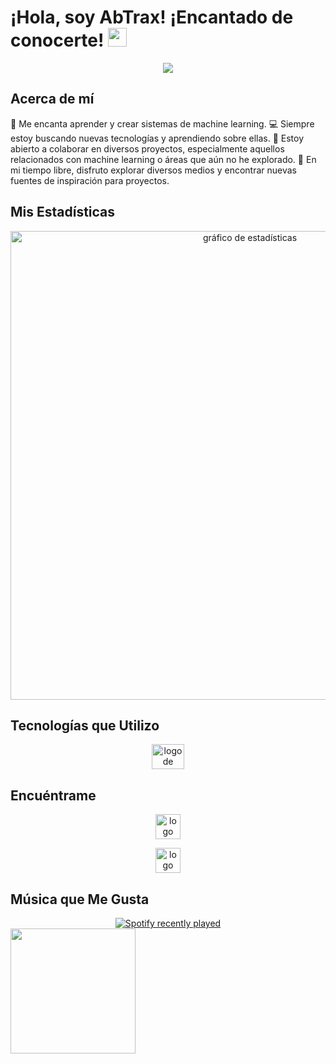 # ¡Hola, soy AbTrax! ¡Encantado de conocerte! <img src="https://raw.githubusercontent.com/MartinHeinz/MartinHeinz/master/wave.gif" width="30px">

<div align="center">
  <img height="" src="[https://github.com/AbTrax/AbTrax/blob/main/abtrax-banner.png?raw=true](https://github.com/sensei-ofc/base-de-datos/blob/main/baner/1.png)"  />
</div>

## Acerca de mí

🤖 Me encanta aprender y crear sistemas de machine learning.
💻 Siempre estoy buscando nuevas tecnologías y aprendiendo sobre ellas.
🤝 Estoy abierto a colaborar en diversos proyectos, especialmente aquellos relacionados con machine learning o áreas que aún no he explorado.
🌟 En mi tiempo libre, disfruto explorar diversos medios y encontrar nuevas fuentes de inspiración para proyectos.

## Mis Estadísticas

<div align="center">
  <img src="http://github-profile-summary-cards.vercel.app/api/cards/profile-details?username=AbTrax&theme=bear" width=750  alt="gráfico de estadísticas"/>

</div>

## Tecnologías que Utilizo

<div align="center">
  <img src="https://cdn.jsdelivr.net/gh/devicons/devicon/icons/python/python-original.svg" height="40" width="52" alt="logo de Python"  />
  <!-- Agrega más iconos de tecnologías aquí -->
</div>

## Encuéntrame

<div align="center">
  <a href="https://discord.com/users/1077472454563332157" target="_blank" rel="noopener noreferrer"> <img src="https://img.shields.io/static/v1?message=Discord&logo=discord&label=&color=7289DA&logoColor=white&labelColor=&style=for-the-badge" height="40" alt="logo de Discord"  /></a>
  
  <a href="https://stackoverflow.com/users/19914762/abtrax" target="_blank" rel="noopener noreferrer"> <img src="https://img.shields.io/static/v1?message=Stackoverflow&logo=stackoverflow&label=&color=FE7A16&logoColor=white&labelColor=&style=for-the-badge" height="40" alt="logo de Stackoverflow"  /></a>
</div>

## Música que Me Gusta

<div align="center">
  <a href="https://spotify-github-profile.vercel.app/api/view?uid=4ranv9sv11c8o9svrtdudxl0d&cover_image=true&theme=compact&show_offline=false&background_color=121212">
    <img src="https://spotify-github-profile.vercel.app/api/view.svg?uid=4ranv9sv11c8o9svrtdudxl0d&cover_image=true&theme=compact" alt="Spotify recently played"  />
  </a>
</div>

<img align="left" height="200" src="https://4f.to/img/2022/9/18/221645/large.png"  />
